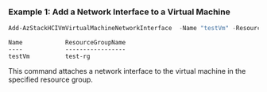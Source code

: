### Example 1: Add a Network Interface to a Virtual Machine
```powershell
Add-AzStackHCIVmVirtualMachineNetworkInterface  -Name "testVm" -ResourceGroupName "test-rg"  -DataDiskNames "testNic"

```
```output
Name            ResourceGroupName
----            -----------------
testVm          test-rg
```
This command attaches a network interface to the virtual machine in the specified resource group. 

